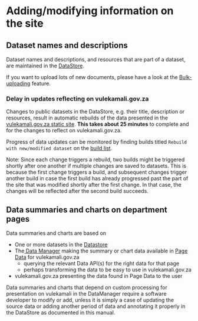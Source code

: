 # Adding/modifying information on the site

## Dataset names and descriptions

Dataset names and descriptions, and resources that are part of a dataset, are maintained in the [DataStore](../../services/vulekamali-datastore/).

If you want to upload lots of new documents, please have a look at the [Bulk-uploading](bulk-uploading-department-specific-documents.md) feature.

### Delay in updates reflecting on vulekamali.gov.za

Changes to public datasets in the DataStore, e.g. their title, description or resources, result in automatic rebuilds of the data presented in the [vulekamali.gov.za static site](../../services/vulekamali.gov.za.md). **This takes about 25 minutes** to complete and for the changes to reflect on vulekamali.gov.za.

Progress of data updates can be monitored by finding builds titled `Rebuild with new/modified dataset` on the [build list](https://travis-ci.org/vulekamali/static-budget-portal/builds).

Note: Since each change triggers a rebuild, two builds might be triggered shortly after one another if multiple changes are saved to datasets. This is because the first change triggers a build, and subsequent changes trigger another build in case the first build has already progressed past the part of the site that was modified shortly after the first change. In that case, the changes will be reflected after the second build succeeds.

## Data summaries and charts on department pages

Data summaries and charts are based on

* One or more datasets in the [Datastore](../../services/vulekamali-datastore/)
* The[ Data Manager](../../services/vulekamali-data-manager/) making the summary or chart data available in [Page Data](../../services/vulekamali.gov.za.md#page-data) for vulekamali.gov.za
  * querying the relevant Data API\(s\) for the right data for that page
  * perhaps transforming the data to be easy to use in vulekamali.gov.za
* vulekamali.gov.za presenting the data found in Page Data to the user

Data summaries and charts that depend on custom processing for presentation on vulekamali in the DataManager require a software developer to modify or add, unless it is simply a case of updating the source data or adding another period of data and annotating it properly in the DataStore as documented in this manual.

